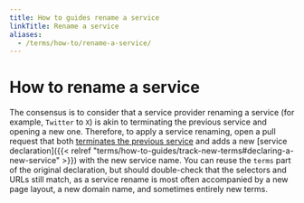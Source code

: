```yaml
---
title: How to guides rename a service
linkTitle: Rename a service
aliases:
  - /terms/how-to/rename-a-service/
---
```


# How to rename a service

The consensus is to consider that a service provider renaming a service (for example, `Twitter` to `X`) is akin to terminating the previous service and opening a new one. Therefore, to apply a service renaming, open a pull request that both [terminates the previous service](#how-to-terminate-a-service) and adds a new [service declaration]({{< relref "terms/how-to-guides/track-new-terms#declaring-a-new-service" >}}) with the new service name. You can reuse the `terms` part of the original declaration, but should double-check that the selectors and URLs still match, as a service rename is most often accompanied by a new page layout, a new domain name, and sometimes entirely new terms.
